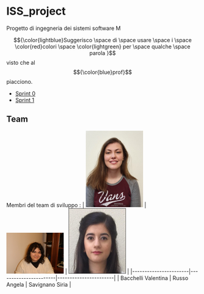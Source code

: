 # ISS_project
Progetto di ingegneria dei sistemi software M

$${\color{lightblue}Suggerisco \space di \space usare \space i \space \color{red}colori \space \color{lightgreen} per \space qualche \space parola }$$
  visto che al $${\color{blue}prof}$$ piacciono. 

- [Sprint 0](Sprint0)
- [Sprint 1](Sprint1)

## Team
Membri del team di sviluppo :
| <img src="./commons/resources/Profileimg/vale.jpg" width="150"/> | <img src="./commons/resources/Profileimg/Angela.jpg" width="150"/> | <img src="./commons/resources/Profileimg/Siria.jpeg" width="150"/> |
|-----------------------|-----------------------|-----------------------|
| Bacchelli Valentina       | Russo Angela        | Savignano Siria       |
